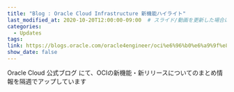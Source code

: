 ```yaml
---
title: "Blog : Oracle Cloud Infrastructure 新機能ハイライト"
last_modified_at: 2020-10-20T12:00:00-09:00  # スライド/動画を更新した場合はここを変更
categories:
  - Updates
tags:
link: https://blogs.oracle.com/oracle4engineer/oci%e6%96%b0%e6%a9%9f%e8%83%bd%e3%83%8f%e3%82%a4%e3%83%a9%e3%82%a4%e3%83%88
show_date: false
---
```


Oracle Cloud 公式ブログ にて、OCIの新機能・新リリースについてのまとめ情報を隔週でアップしています
